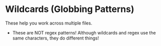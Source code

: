 # Wildcards (Globbing Patterns)

These help you work across multiple files.

- These are NOT regex patterns! Although wildcards and regex use the same characters, they do different things!

